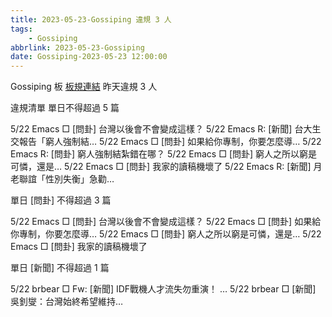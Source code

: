 ```yaml
---
title: 2023-05-23-Gossiping 違規 3 人
tags:
    - Gossiping
abbrlink: 2023-05-23-Gossiping
date: Gossiping-2023-05-23 12:00:00
---
```

Gossiping 板 [板規連結](https://www.ptt.cc/bbs/Gossiping/M.1637425085.A.07D.html)
昨天違規 3 人
<!-- more -->

違規清單
單日不得超過 5 篇

5/22 Emacs □ [問卦] 台灣以後會不會變成這樣？
5/22 Emacs R: [新聞] 台大生交報告「窮人強制結…
5/22 Emacs □ [問卦] 如果給你專制，你要怎麼導…
5/22 Emacs R: [問卦] 窮人強制結紮錯在哪？
5/22 Emacs □ [問卦] 窮人之所以窮是可憐，還是…
5/22 Emacs □ [問卦] 我家的讀稿機壞了
5/22 Emacs R: [新聞] 月老聯誼「性別失衡」急勸…

單日 [問卦] 不得超過 3 篇

5/22 Emacs □ [問卦] 台灣以後會不會變成這樣？
5/22 Emacs □ [問卦] 如果給你專制，你要怎麼導…
5/22 Emacs □ [問卦] 窮人之所以窮是可憐，還是…
5/22 Emacs □ [問卦] 我家的讀稿機壞了

單日 [新聞] 不得超過 1 篇

5/22 brbear □ Fw: [新聞] IDF戰機人才流失勿重演！ …
5/22 brbear □ [新聞] 吳釗燮：台灣始終希望維持…